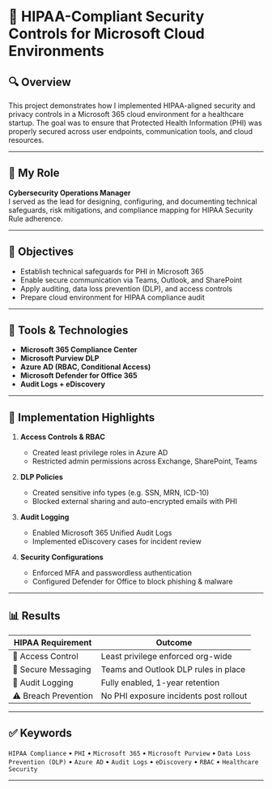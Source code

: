 # 🏥 HIPAA-Compliant Security Controls for Microsoft Cloud Environments

## 🔍 Overview
This project demonstrates how I implemented HIPAA-aligned security and privacy controls in a Microsoft 365 cloud environment for a healthcare startup. The goal was to ensure that Protected Health Information (PHI) was properly secured across user endpoints, communication tools, and cloud resources.

---

## 👤 My Role
**Cybersecurity Operations Manager**  
I served as the lead for designing, configuring, and documenting technical safeguards, risk mitigations, and compliance mapping for HIPAA Security Rule adherence.

---

## 🎯 Objectives
- Establish technical safeguards for PHI in Microsoft 365
- Enable secure communication via Teams, Outlook, and SharePoint
- Apply auditing, data loss prevention (DLP), and access controls
- Prepare cloud environment for HIPAA compliance audit

---

## 🧰 Tools & Technologies
- **Microsoft 365 Compliance Center**
- **Microsoft Purview DLP**
- **Azure AD (RBAC, Conditional Access)**
- **Microsoft Defender for Office 365**
- **Audit Logs + eDiscovery**

---

## 🚀 Implementation Highlights

1. **Access Controls & RBAC**
   - Created least privilege roles in Azure AD
   - Restricted admin permissions across Exchange, SharePoint, Teams

2. **DLP Policies**
   - Created sensitive info types (e.g. SSN, MRN, ICD-10)
   - Blocked external sharing and auto-encrypted emails with PHI

3. **Audit Logging**
   - Enabled Microsoft 365 Unified Audit Logs
   - Implemented eDiscovery cases for incident review

4. **Security Configurations**
   - Enforced MFA and passwordless authentication
   - Configured Defender for Office to block phishing & malware

---

## 📊 Results

| HIPAA Requirement      | Outcome                                  |
|------------------------|------------------------------------------|
| 🔐 Access Control       | Least privilege enforced org-wide        |
| 💬 Secure Messaging     | Teams and Outlook DLP rules in place     |
| 📄 Audit Logging        | Fully enabled, 1-year retention          |
| ⚠️ Breach Prevention    | No PHI exposure incidents post rollout   |

---

## ✅ Keywords
`HIPAA Compliance` • `PHI` • `Microsoft 365` • `Microsoft Purview` • `Data Loss Prevention (DLP)` • `Azure AD` • `Audit Logs` • `eDiscovery` • `RBAC` • `Healthcare Security`

---
